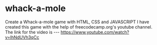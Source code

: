 # whack-a-mole
Create a Whack-a-mole game with HTML, CSS and JAVASCRIPT
I have created this game with the help of freecodecamp.org's youtube channel.
The link for the video is ---
https://www.youtube.com/watch?v=lhNdUVh3qCc
